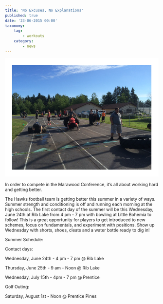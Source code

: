 ```yaml
---
title: 'No Excuses, No Explanations'
published: true
date: '23-06-2015 00:00'
taxonomy:
    tag:
        - workouts
    category:
        - news
---
```


![](tires.png)

In order to compete in the Marawood Conference, it’s all about working hard and getting better.

The Hawks football team is getting better this summer in a variety of ways. Summer strength and conditioning is off and running each morning at the high schools. The first contact day of the summer will be this Wednesday, June 24th at Rib Lake from 4 pm - 7 pm with bowling at Little Bohemia to follow! This is a great opportunity for players to get introduced to new schemes, focus on fundamentals, and experiment with positions. Show up Wednesday with shorts, shoes, cleats and a water bottle ready to dig in!

Summer Schedule:

Contact days:

Wednesday, June 24th - 4 pm - 7 pm @ Rib Lake

Thursday, June 25th - 9 am - Noon @ Rib Lake

Wednesday, July 15th - 4pm - 7 pm @ Prentice

Golf Outing:

Saturday, August 1st - Noon @ Prentice Pines